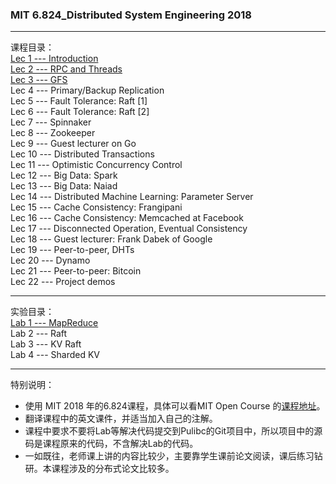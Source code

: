 ### MIT 6.824_Distributed System Engineering 2018     
***
课程目录：  
[Lec 1 ---  Introduction](Lec1_Introduction/Lec1_Chinese.md)    
[Lec 2 --- RPC and Threads](Lec2_RPC_and_Threads/Lec2_Chinese)  
[Lec 3 --- GFS](Lec3_GFS/Lec3_Chinese)    
Lec 4 --- Primary/Backup Replication   
Lec 5 --- Fault Tolerance: Raft [1]  
Lec 6 --- Fault Tolerance: Raft [2]   
Lec 7 --- Spinnaker     
Lec 8 --- Zookeeper   
Lec 9 --- Guest lecturer on Go  
Lec 10 --- Distributed Transactions   
Lec 11 --- Optimistic Concurrency Control   
Lec 12 --- Big Data: Spark   
Lec 13 --- Big Data: Naiad    
Lec 14 --- Distributed Machine Learning: Parameter Server  
Lec 15 --- Cache Consistency: Frangipani    
Lec 16 --- Cache Consistency: Memcached at Facebook    
Lec 17 --- Disconnected Operation, Eventual Consistency  
Lec 18 --- Guest lecturer: Frank Dabek of Google    
Lec 19 --- Peer-to-peer, DHTs  
Lec 20 --- Dynamo     
Lec 21 --- Peer-to-peer: Bitcoin    
Lec 22 --- Project demos
***
实验目录：  
[Lab 1 --- MapReduce](Lec1_Introduction/Lab1)    
Lab 2 --- Raft  
Lab 3 --- KV Raft   
Lab 4 --- Sharded KV

***   
特别说明：
* 使用 MIT 2018 年的6.824课程，具体可以看MIT Open Course 的[课程地址](https://pdos.csail.mit.edu/6.824/index.html)。
* 翻译课程中的英文课件，并适当加入自己的注解。
* 课程中要求不要将Lab等解决代码提交到Pulibc的Git项目中，所以项目中的源码是课程原来的代码，不含解决Lab的代码。
* 一如既往，老师课上讲的内容比较少，主要靠学生课前论文阅读，课后练习钻研。本课程涉及的分布式论文比较多。

